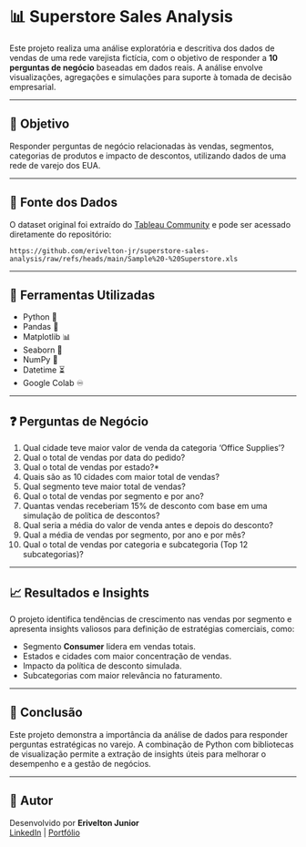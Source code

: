 
# 📊 Superstore Sales Analysis

Este projeto realiza uma análise exploratória e descritiva dos dados de vendas de uma rede varejista fictícia, com o objetivo de responder a **10 perguntas de negócio** baseadas em dados reais. A análise envolve visualizações, agregações e simulações para suporte à tomada de decisão empresarial.

---

## 🎯 Objetivo

Responder perguntas de negócio relacionadas às vendas, segmentos, categorias de produtos e impacto de descontos, utilizando dados de uma rede de varejo dos EUA.

---

## 📁 Fonte dos Dados

O dataset original foi extraído do [Tableau Community](https://community.tableau.com/s/question/0D54T00000CWeX8SAL/sample-superstore-sales-excelxls) e pode ser acessado diretamente do repositório:

```
https://github.com/erivelton-jr/superstore-sales-analysis/raw/refs/heads/main/Sample%20-%20Superstore.xls
```

---

## 🧰 Ferramentas Utilizadas

- Python 🐍
- Pandas 🐼
- Matplotlib 📊
- Seaborn 🎨
- NumPy 🔢
- Datetime ⏳
- Google Colab ♾

---

## ❓ Perguntas de Negócio

1. Qual cidade teve maior valor de venda da categoria ‘Office Supplies’?
2. Qual o total de vendas por data do pedido? 
3. Qual o total de vendas por estado?*
4. Quais são as 10 cidades com maior total de vendas?
5. Qual segmento teve maior total de vendas? 
6. Qual o total de vendas por segmento e por ano?
7. Quantas vendas receberiam 15% de desconto com base em uma simulação de política de descontos?
8. Qual seria a média do valor de venda antes e depois do desconto?
9. Qual a média de vendas por segmento, por ano e por mês?
10. Qual o total de vendas por categoria e subcategoria (Top 12 subcategorias)? 

---

## 📈 Resultados e Insights

O projeto identifica tendências de crescimento nas vendas por segmento e apresenta insights valiosos para definição de estratégias comerciais, como:

- Segmento **Consumer** lidera em vendas totais.
- Estados e cidades com maior concentração de vendas.
- Impacto da política de desconto simulada.
- Subcategorias com maior relevância no faturamento.

---

## 🧠 Conclusão

Este projeto demonstra a importância da análise de dados para responder perguntas estratégicas no varejo. A combinação de Python com bibliotecas de visualização permite a extração de insights úteis para melhorar o desempenho e a gestão de negócios.

---

## 📌 Autor

Desenvolvido por **Erivelton Junior**  
[LinkedIn](https://www.linkedin.com/in/eriveltonjr/) | [Portfólio](https://github.com/erivelton-jr)
